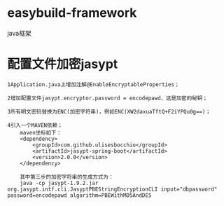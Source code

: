 # easybuild-framework
java框架

# 配置文件加密jasypt
    1Application.java上增加注解@EnableEncryptableProperties；

    2增加配置文件jasypt.encryptor.password = encodepawd，这是加密的秘钥；

    3所有明文密码替换为ENC(加密字符串)，例如ENC(XW2daxuaTftQ+F2iYPQu0g==)；
    
    4引入一个MAVEN依赖；
        maven坐标如下：
        <dependency>
            <groupId>com.github.ulisesbocchio</groupId>
            <artifactId>jasypt-spring-boot</artifactId>
            <version>2.0.0</version>
        </dependency>
    
        其中第三步的加密字符串的生成方式为：
        java -cp jasypt-1.9.2.jar org.jasypt.intf.cli.JasyptPBEStringEncryptionCLI input="dbpassword" password=encodepawd algorithm=PBEWithMD5AndDES
